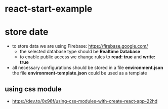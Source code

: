 # react-start-example

# store date
* to store data we are using Firebase: https://firebase.google.com/
    * the selected database type should be **Realtime Database**
    * to enable public access we change rules to **read: true** and **write: true**
* all necessary configurations should be stored in a file **environment.json** the file **environment-template.json** could be used as a template

## using css module
* https://dev.to/0x96f/using-css-modules-with-create-react-app-22hd
